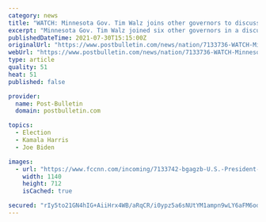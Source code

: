 ```yaml
---
category: news
title: "WATCH: Minnesota Gov. Tim Walz joins other governors to discuss wildfires with President Joe Biden, Vice President Kamala Harris"
excerpt: "Minnesota Gov. Tim Walz joined six other governors in a discussion on wildfires with President Joe Biden and Vice President Kamala Harris on Friday. Watch a stream here."
publishedDateTime: 2021-07-30T15:15:00Z
originalUrl: "https://www.postbulletin.com/news/nation/7133736-WATCH-Minnesota-Gov.-Tim-Walz-joins-other-governors-to-discuss-wildfires-with-President-Joe-Biden-Vice-President-Kamala-Harris"
webUrl: "https://www.postbulletin.com/news/nation/7133736-WATCH-Minnesota-Gov.-Tim-Walz-joins-other-governors-to-discuss-wildfires-with-President-Joe-Biden-Vice-President-Kamala-Harris"
type: article
quality: 51
heat: 51
published: false

provider:
  name: Post-Bulletin
  domain: postbulletin.com

topics:
  - Election
  - Kamala Harris
  - Joe Biden

images:
  - url: "https://www.fccnn.com/incoming/7133742-bgagzb-U.S.-President-Biden-and-Vice-President-Harris-meet-on-infrastructure-with-a-bipartisan-group-of-governors-and-mayors-at-the-White-House-in-Washington/alternates/BASE_LANDSCAPE/U.S.%20President%20Biden%20and%20Vice%20President%20Harris%20meet%20on%20infrastructure%20with%20a%20bipartisan%20group%20of%20governors%20and%20mayors%20at%20the%20White%20House%20in%20Washington"
    width: 1140
    height: 712
    isCached: true

secured: "rIy5to21GN4hIG+AiiHrx4WB/aRqCR/i0ypz5a6sNUtYM1ampn9wLY6aFM6od7clIigV6dzXOLry1ArRRtcBdyMhsCFkeikCzbBkiPun8QQTsbM5/KIw4hqW0apCKRjElOqSwlBo7Jucms9n7eQlkXkShZRFvvA/cR5jZysBETzH44OOU7c0SlhSXC7bAiY4Gv0wnqmE2TEgmO0oX+qoW7dPZ+rY+ypa37CMyk5vdC6N8cMNcMhhqNDL2n6gbQtXDggOXkHJyLWhInAfOcDmi6XlbvKXEjHGiJOzo/lEFPntkZJ53iBjVhBjEfUI3+BPYksU4dQjsQf+lHtvGIRgH00aRL3aXjXpjYN8gmV3kmc=;UErzDTkxhV+YL5lIjXtJ8w=="
---
```


